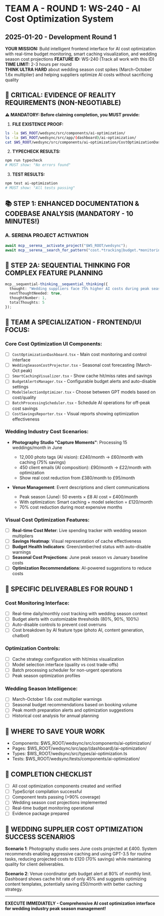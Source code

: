 # TEAM A - ROUND 1: WS-240 - AI Cost Optimization System
## 2025-01-20 - Development Round 1

**YOUR MISSION:** Build intelligent frontend interface for AI cost optimization with real-time budget monitoring, smart caching visualization, and wedding season cost projections
**FEATURE ID:** WS-240 (Track all work with this ID)
**TIME LIMIT:** 2-3 hours per round  
**THINK ULTRA HARD** about wedding season cost spikes (March-October 1.6x multiplier) and helping suppliers optimize AI costs without sacrificing quality

## 🚨 CRITICAL: EVIDENCE OF REALITY REQUIREMENTS (NON-NEGOTIABLE)

**⚠️ MANDATORY: Before claiming completion, you MUST provide:**

1. **FILE EXISTENCE PROOF:**
```bash
ls -la $WS_ROOT/wedsync/src/components/ai-optimization/
ls -la $WS_ROOT/wedsync/src/app/(dashboard)/ai-optimization/
cat $WS_ROOT/wedsync/src/components/ai-optimization/CostOptimizationDashboard.tsx | head -20
```

2. **TYPECHECK RESULTS:**
```bash
npm run typecheck
# MUST show: "No errors found"
```

3. **TEST RESULTS:**
```bash
npm test ai-optimization
# MUST show: "All tests passing"
```

## 📚 STEP 1: ENHANCED DOCUMENTATION & CODEBASE ANALYSIS (MANDATORY - 10 MINUTES!)

### A. SERENA PROJECT ACTIVATION
```typescript
await mcp__serena__activate_project("$WS_ROOT/wedsync");
await mcp__serena__search_for_pattern("cost.*tracking|budget.*monitoring|optimization");
```

## 🧠 STEP 2A: SEQUENTIAL THINKING FOR COMPLEX FEATURE PLANNING

```typescript
mcp__sequential-thinking__sequential_thinking({
  thought: "Wedding suppliers face 75% higher AI costs during peak season (March-October). This system needs: 1) Real-time cost monitoring, 2) Smart caching to reduce API calls, 3) Model selection optimization (GPT-4 vs GPT-3.5), 4) Batch processing for efficiency, 5) Wedding season cost projections. Challenge: Make complex AI cost optimization simple for non-technical wedding vendors.",
  nextThoughtNeeded: true,
  thoughtNumber: 1,
  totalThoughts: 5
});
```

## 🎯 TEAM A SPECIALIZATION - FRONTEND/UI FOCUS:

### Core Cost Optimization UI Components:
- [ ] `CostOptimizationDashboard.tsx` - Main cost monitoring and control interface
- [ ] `WeddingSeasonCostProjector.tsx` - Seasonal cost forecasting (March-Oct peak)
- [ ] `SmartCachingVisualizer.tsx` - Show cache hit/miss rates and savings
- [ ] `BudgetAlertsManager.tsx` - Configurable budget alerts and auto-disable settings
- [ ] `ModelSelectionOptimizer.tsx` - Choose between GPT models based on cost/quality
- [ ] `BatchProcessingScheduler.tsx` - Schedule AI operations for off-peak cost savings
- [ ] `CostSavingsReporter.tsx` - Visual reports showing optimization effectiveness

### Wedding Industry Cost Scenarios:
- **Photography Studio "Capture Moments"**: Processing 15 weddings/month in June
  - 12,000 photo tags (AI vision): £240/month → £60/month with caching (75% savings)
  - 450 client emails (AI composition): £90/month → £22/month with optimization
  - Show real cost reduction from £380/month to £95/month

- **Venue Management**: Event descriptions and client communications
  - Peak season (June): 50 events × £8 AI cost = £400/month
  - With optimization: Smart caching + model selection = £120/month
  - 70% cost reduction during most expensive months

### Visual Cost Optimization Features:
- [ ] **Real-time Cost Meter**: Live spending tracker with wedding season multipliers
- [ ] **Savings Heatmap**: Visual representation of cache effectiveness
- [ ] **Budget Health Indicators**: Green/amber/red status with auto-disable warnings
- [ ] **Seasonal Cost Projections**: June peak season vs January baseline costs
- [ ] **Optimization Recommendations**: AI-powered suggestions to reduce costs

## 🎯 SPECIFIC DELIVERABLES FOR ROUND 1

### Cost Monitoring Interface:
- [ ] Real-time daily/monthly cost tracking with wedding season context
- [ ] Budget alerts with customizable thresholds (80%, 90%, 100%)
- [ ] Auto-disable controls to prevent cost overruns
- [ ] Cost breakdown by AI feature type (photo AI, content generation, chatbot)

### Optimization Controls:
- [ ] Cache strategy configuration with hit/miss visualization
- [ ] Model selection interface (quality vs cost trade-offs)
- [ ] Batch processing scheduler for non-urgent operations
- [ ] Peak season optimization profiles

### Wedding Season Intelligence:
- [ ] March-October 1.6x cost multiplier warnings
- [ ] Seasonal budget recommendations based on booking volume
- [ ] Peak month preparation alerts and optimization suggestions
- [ ] Historical cost analysis for annual planning

## 💾 WHERE TO SAVE YOUR WORK
- Components: $WS_ROOT/wedsync/src/components/ai-optimization/
- Pages: $WS_ROOT/wedsync/src/app/(dashboard)/ai-optimization/
- Types: $WS_ROOT/wedsync/src/types/ai-optimization.ts
- Tests: $WS_ROOT/wedsync/tests/components/ai-optimization/

## 🏁 COMPLETION CHECKLIST
- [ ] All cost optimization components created and verified
- [ ] TypeScript compilation successful
- [ ] Component tests passing (>90% coverage)
- [ ] Wedding season cost projections implemented
- [ ] Real-time budget monitoring operational
- [ ] Evidence package prepared

## 🌟 WEDDING SUPPLIER COST OPTIMIZATION SUCCESS SCENARIOS

**Scenario 1**: Photography studio sees June costs projected at £400. System recommends enabling aggressive caching and using GPT-3.5 for routine tasks, reducing projected costs to £120 (70% savings) while maintaining quality for client deliverables.

**Scenario 2**: Venue coordinator gets budget alert at 80% of monthly limit. Dashboard shows cache hit rate of only 45% and suggests optimizing content templates, potentially saving £50/month with better caching strategy.

---

**EXECUTE IMMEDIATELY - Comprehensive AI cost optimization interface for wedding industry peak season management!**